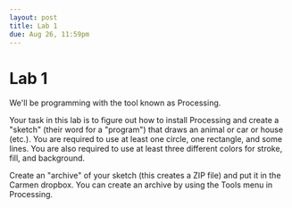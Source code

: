 ```yaml
---
layout: post
title: Lab 1
due: Aug 26, 11:59pm
---
```


# Lab 1

We'll be programming with the tool known as Processing.

Your task in this lab is to figure out how to install Processing and
create a "sketch" (their word for a "program") that draws an animal or
car or house (etc.). You are required to use at least one circle, one
rectangle, and some lines. You are also required to use at least three
different colors for stroke, fill, and background.

Create an "archive" of your sketch (this creates a ZIP file) and put
it in the Carmen dropbox. You can create an archive by using the Tools
menu in Processing.
